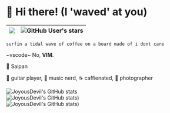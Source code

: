 # 🌊 Hi there! (I 'waved' at you)

![](https://komarev.com/ghpvc/?username=joyousdevil) | ![GitHub User's stars](https://img.shields.io/github/stars/joyousdevil) |
--- | --- |

```surfin a tidal wave of coffee on a board made of i dont care```

~vscode~ No, **VIM**.

📍 Saipan

🎸 guitar player, 🎵 music nerd, ☕ caffienated, 📸 photographer

![JoyousDevil's GitHub stats](https://github-readme-stats.vercel.app/api?username=joyousdevil)<br/>
![JoyousDevil's GitHub stats](https://github-readme-streak-stats.herokuapp.com/?user=joyousdevil&theme=light&hide_border=false))<br/>
![JoyousDevil's GitHub stats](https://github-readme-stats.vercel.app/api/top-langs/?username=joyousdevil&theme=light&hide_border=false&include_all_commits=true&count_private=true&layout=compact))<br/>
